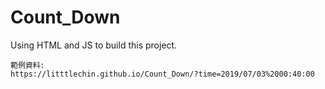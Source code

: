 # Count_Down
Using HTML and JS to build this project.

```
範例資料:
https://litttlechin.github.io/Count_Down/?time=2019/07/03%2000:40:00

